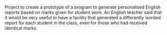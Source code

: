 Project to create a prototype of a program to generate personalised English reports based on marks given for student work.
An English teacher said that it would be very useful to have a facility that generated a differently worded report for each student in the class, even for those who had received identical marks.

